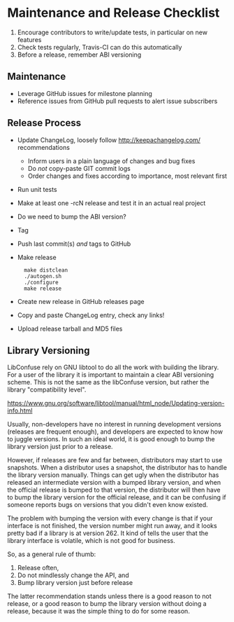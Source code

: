 Maintenance and Release Checklist
=================================

1. Encourage contributors to write/update tests, in particular on new features
2. Check tests regularly, Travis-CI can do this automatically
3. Before a release, remember ABI versioning


Maintenance
-----------

* Leverage GitHub issues for milestone planning
* Reference issues from GitHub pull requests to alert issue subscribers


Release Process
---------------

* Update ChangeLog, loosely follow http://keepachangelog.com/ recommendations
  - Inform users in a plain language of changes and bug fixes
  - Do *not* copy-paste GIT commit logs
  - Order changes and fixes according to importance, most relevant first
* Run unit tests
* Make at least one -rcN release and test it in an actual real project
* Do we need to bump the ABI version?
* Tag
* Push last commit(s) *and* tags to GitHub
* Make release

        make distclean
        ./autogen.sh
        ./configure
		make release

* Create new release in GitHub releases page
* Copy and paste ChangeLog entry, check any links!
* Upload release tarball and MD5 files


Library Versioning
------------------

LibConfuse rely on GNU libtool to do all the work with building the
library.  For a user of the library it is important to maintain a clear
ABI versioning scheme.  This is not the same as the libConfuse version,
but rather the library "compatibility level".

https://www.gnu.org/software/libtool/manual/html_node/Updating-version-info.html

Usually, non-developers have no interest in running development versions
(releases are frequent enough), and developers are expected to know how
to juggle versions.  In such an ideal world, it is good enough to bump
the library version just prior to a release.

However, if releases are few and far between, distributors may start to
use snapshots.  When a distributor uses a snapshot, the distributor has
to handle the library version manually.  Things can get ugly when the
distributor has released an intermediate version with a bumped library
version, and when the official release is bumped to that version, the
distributor will then have to bump the library version for the official
release, and it can be confusing if someone reports bugs on versions
that you didn't even know existed.

The problem with bumping the version with every change is that if your
interface is not finished, the version number might run away, and it
looks pretty bad if a library is at version 262.  It kind of tells the
user that the library interface is volatile, which is not good for
business.

So, as a general rule of thumb:

1. Release often,
2. Do not mindlessly change the API, and
3. Bump library version just before release

The latter recommendation stands unless there is a good reason to not
release, or a good reason to bump the library version without doing a
release, because it was the simple thing to do for some reason.

